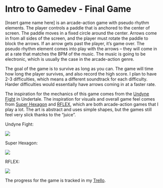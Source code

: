# Intro to Gamedev - Final Game

[Insert game name here] is an arcade-action game with pseudo rhythm elements. The player controls a paddle that is anchored to the center of screen. The paddle moves in a fixed circle around the center. Arrows come in from all sides of the screen, and the player must rotate the paddle to block the arrows. If an arrow gets past the player, it’s game over. The pseudo rhythm element comes into play with the arrows – they will come in at a rate that matches the BPM of the music. The music is going to be electronic, which is usually the case in the arcade-action genre.

The goal of the game is to survive as long as you can. The game will time how long the player survives, and also record the high score. I plan to have 2-3 difficulties, which means a different soundtrack for each difficulty. Harder difficulties would essentially have arrows coming in at a faster rate.

The inspiration for the mechanics of this game comes from the [Undyne Fight](https://www.youtube.com/watch?v=LSmt92xQ5g8) in Undertale. The inspiration for visuals and overall game feel comes from [Super Hexagon](https://store.steampowered.com/app/221640/Super_Hexagon/) and [RFLEX](https://store.steampowered.com/app/392020/RFLEX/), which are both arcade-action games that I play a lot. The art is abstract and uses simple shapes, but the games still feel very slick thanks to the “juice”.

Undyne Fight:

![](https://cdn.discordapp.com/attachments/293513409293713409/570272413829300234/unknown.png)

Super Hexagon:

![](https://steamcdn-a.akamaihd.net/steam/apps/221640/ss_534dfe48501ce998f65340db88698fca6aef82c1.600x338.jpg?t=1555981214)

RFLEX:

![](https://steamcdn-a.akamaihd.net/steam/apps/392020/ss_9cedb41da6d9bdf7f4f7207357f8bd21b94890ff.600x338.jpg?t=1464659760)

The progress for the game is tracked in my [Trello](https://trello.com/b/tIyqKsnu/gamedev-final).